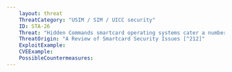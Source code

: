```yaml
---
    layout: threat
    ThreatCategory: "USIM / SIM / UICC security"
    ID: STA-26
    Threat: "Hidden Commands smartcard operating systems cater a number of commands that can be abused to retrieve data from or modify data within the smartcard. These commands can remain active from an initialization phase or execution of a previous application."
    ThreatOrigin: "A Review of Smartcard Security Issues [^212]"
    ExploitExample:
    CVEExample:
    PossibleCountermeasures:
---
```

